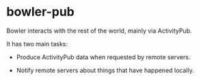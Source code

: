 bowler-pub
==========

Bowler interacts with the rest of the world, mainly via ActivityPub.

It has two main tasks:

  * Produce ActivityPub data when requested by remote servers.

  * Notify remote servers about things that have happened locally.

